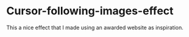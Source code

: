 # Cursor-following-images-effect
This a nice effect that I made using an awarded website as inspiration.
